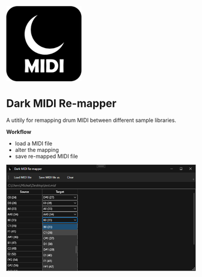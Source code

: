 <img src="https://github.com/michaldivis/dark-midi-remapper/blob/master/assets/icon.png?raw=true" width="200">

# Dark MIDI Re-mapper
A utitily for remapping drum MIDI between different sample libraries.

**Workflow**
- load a MIDI file
- alter the mapping
- save re-mapped MIDI file

<img src="https://github.com/michaldivis/dark-midi-remapper/blob/master/assets/screenshots/01.png?raw=true">